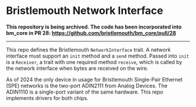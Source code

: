 # Bristlemouth Network Interface

**This repository is being archived.
The code has been incorporated into bm_core in PR 28:
https://github.com/bristlemouth/bm_core/pull/28**

---

This repo defines the Bristlemouth `NetworkInterface` trait.
A network interface must support an `init` method and a `send` method.
Passed into `init` is a `Receiver`, a trait with one required method `receive`,
which is called by the network interface when bytes are received on the wire.

As of 2024 the only device in usage for Bristlemouth Single-Pair Ethernet (SPE)
networks is the two-port ADIN2111 from Analog Devices.
The ADIN1110 is a single-port variant of the same hardware.
This repo implements drivers for both chips.
